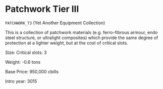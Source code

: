 # Patchwork Tier III

`PATCHWORK_T3` (Yet Another Equipment Collection)

This is a collection of patchwork materials (e.g. ferro-fibrous armour, endo steel structure, or ultralight composites) which provide the same degree of protection at a lighter weight, but at the cost of critical slots.

Size: Critical slots: 3

Weight: -0.6 tons

Base Price: 950,000 cbills

Intro year: 3015

